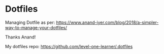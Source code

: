 # Dotfiles

Managing Dotfile as per: https://www.anand-iyer.com/blog/2018/a-simpler-way-to-manage-your-dotfiles/

Thanks Anand!

My dotfiles repo: https://github.com/level-one-learner/.dotfiles